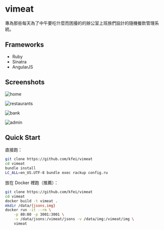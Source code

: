 # vimeat

專為那些每天為了中午要吃什麼而困擾的的辦公室上班族們設計的隨機餐飲管理系統。

## Frameworks

  - Ruby
  - Sinatra
  - AngularJS

## Screenshots

![home](http://i.imgur.com/KdgMXl1.jpg)

![restaurants](http://i.imgur.com/VNXQBKW.jpg)

![bank](http://i.imgur.com/7CgHS2K.jpg)

![admin](http://i.imgur.com/tFq2zHf.jpg)

## Quick Start

直接跑：

```bash
git clone https://github.com/kfei/vimeat
cd vimeat
bundle install
LC_ALL=en_US.UTF-8 bundle exec rackup config.ru
```

放在 Docker 裡跑（推薦）：

```bash
git clone https://github.com/kfei/vimeat
cd vimeat
docker build -t vimeat .
mkdir /data/{jsons,img}
docker run -it --rm \
    -p 80:80 -p 3001:3001 \
    -v /data/jsons:/vimeat/jsons -v /data/img:/vimeat/img \
    vimeat
```

